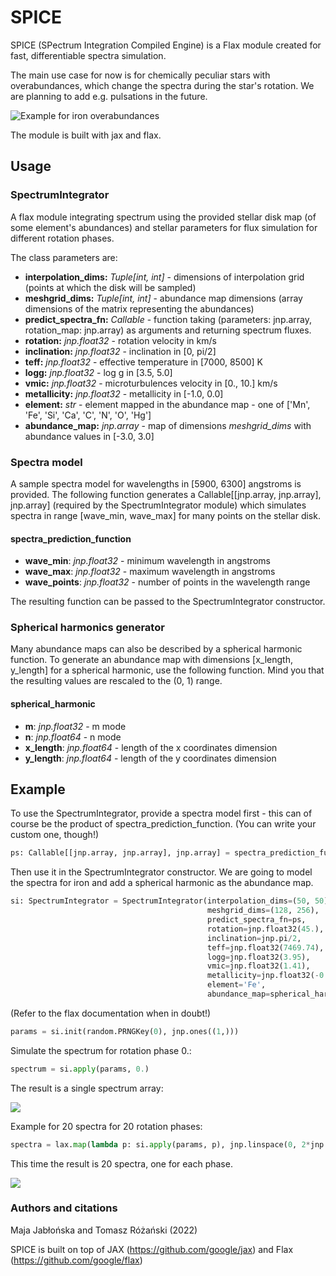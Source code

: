 # SPICE

SPICE (SPectrum Integration Compiled Engine) is a Flax module created for fast, differentiable spectra simulation.

The main use case for now is for chemically peculiar stars with overabundances, which change the spectra during the star's rotation. We are planning to add e.g. pulsations in the future.

![Example for iron overabundances](https://github.com/maja-jablonska/SpectrumIntegrator/blob/master/example_img/fe_lines.gif)

The module is built with jax and flax.

## Usage

### SpectrumIntegrator

A flax module integrating spectrum using the provided stellar disk map (of some element's abundances) and stellar parameters for flux simulation for different rotation phases.

The class parameters are:
- **interpolation_dims:** _Tuple[int, int]_ - dimensions of interpolation grid (points at which the disk will be sampled)
- **meshgrid_dims:** _Tuple[int, int]_ - abundance map dimensions (array dimensions of the matrix representing the abundances)
- **predict_spectra_fn:** _Callable_ - function taking (parameters: jnp.array, rotation_map: jnp.array) as arguments and returning spectrum fluxes.
- **rotation:** _jnp.float32_ - rotation velocity in km/s
- **inclination:** _jnp.float32_ - inclination in [0, pi/2]
- **teff:** _jnp.float32_ - effective temperature in [7000, 8500] K
- **logg:** _jnp.float32_ - log g in [3.5, 5.0]
- **vmic:** _jnp.float32_ - microturbulences velocity in [0., 10.] km/s
- **metallicity:** _jnp.float32_ - metallicity in [-1.0, 0.0]
- **element:** _str_ - element mapped in the abundance map - one of ['Mn', 'Fe', 'Si', 'Ca', 'C', 'N', 'O', 'Hg']
- **abundance_map:** _jnp.array_ - map of dimensions _meshgrid_dims_ with abundance values in [-3.0, 3.0]

### Spectra model

A sample spectra model for wavelengths in [5900, 6300] angstroms is provided.
The following function generates a Callable[[jnp.array, jnp.array], jnp.array] (required by the SpectrumIntegrator module) which simulates spectra in range [wave_min, wave_max] for many points on the stellar disk.

#### spectra_prediction_function
- **wave_min**: _jnp.float32_ - minimum wavelength in angstroms
- **wave_max**: _jnp.float32_ - maximum wavelength in angstroms
- **wave_points**: _jnp.float32_ - number of points in the wavelength range

The resulting function can be passed to the SpectrumIntegrator constructor.

### Spherical harmonics generator

Many abundance maps can also be described by a spherical harmonic function. To generate an abundance map with dimensions [x_length, y_length] for a spherical harmonic, use the following function. Mind you that the resulting values are rescaled to the (0, 1) range.

#### spherical_harmonic
- **m**: _jnp.float32_ - m mode
- **n**: _jnp.float64_ - n mode
- **x_length**: _jnp.float64_ - length of the x coordinates dimension
- **y_length**: _jnp.float64_ - length of the y coordinates dimension

## Example

To use the SpectrumIntegrator, provide a spectra model first - this can of course be the product of spectra_prediction_function. (You can write your custom one, though!)

```python
ps: Callable[[jnp.array, jnp.array], jnp.array] = spectra_prediction_function(wave_min=6064.5, wave_max=6067.0, wave_points=100)
```

Then use it in the SpectrumIntegrator constructor. We are going to model the spectra for iron and add a spherical harmonic as the abundance map.

```python
si: SpectrumIntegrator = SpectrumIntegrator(interpolation_dims=(50, 50),
                                            meshgrid_dims=(128, 256),
                                            predict_spectra_fn=ps,
                                            rotation=jnp.float32(45.),
                                            inclination=jnp.pi/2,
                                            teff=jnp.float32(7469.74),
                                            logg=jnp.float32(3.95),
                                            vmic=jnp.float32(1.41),
                                            metallicity=jnp.float32(-0.4),
                                            element='Fe',
                                            abundance_map=spherical_harmonic(1, 1, 50, 50))
```

(Refer to the flax documentation when in doubt!)

```python
params = si.init(random.PRNGKey(0), jnp.ones((1,)))
```

Simulate the spectrum for rotation phase 0.:
```python
spectrum = si.apply(params, 0.)
```

The result is a single spectrum array:

![](https://github.com/maja-jablonska/SpectrumIntegrator/blob/master/example_img/fe_spectrum.png)

Example for 20 spectra for 20 rotation phases:
```python
spectra = lax.map(lambda p: si.apply(params, p), jnp.linspace(0, 2*jnp.pi, 20))
```

This time the result is 20 spectra, one for each phase.

![](https://github.com/maja-jablonska/SpectrumIntegrator/blob/master/example_img/fe_spectra.png)

### Authors and citations
Maja Jabłońska and Tomasz Różański (2022)

SPICE is built on top of JAX (https://github.com/google/jax) and Flax (https://github.com/google/flax)
